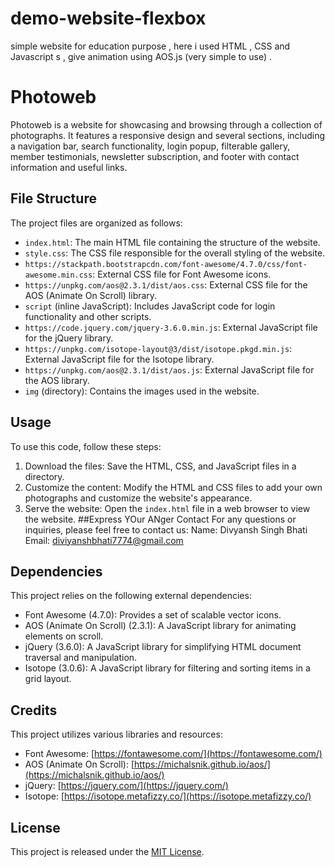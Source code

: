 # demo-website-flexbox
simple website for education purpose , here i used HTML , CSS and Javascript s , give animation using AOS.js (very simple to use)  .
# Photoweb

Photoweb is a website for showcasing and browsing through a collection of photographs. It features a responsive design and several sections, including a navigation bar, search functionality, login popup, filterable gallery, member testimonials, newsletter subscription, and footer with contact information and useful links.

## File Structure

The project files are organized as follows:

- `index.html`: The main HTML file containing the structure of the website.
- `style.css`: The CSS file responsible for the overall styling of the website.
- `https://stackpath.bootstrapcdn.com/font-awesome/4.7.0/css/font-awesome.min.css`: External CSS file for Font Awesome icons.
- `https://unpkg.com/aos@2.3.1/dist/aos.css`: External CSS file for the AOS (Animate On Scroll) library.
- `script` (inline JavaScript): Includes JavaScript code for login functionality and other scripts.
- `https://code.jquery.com/jquery-3.6.0.min.js`: External JavaScript file for the jQuery library.
- `https://unpkg.com/isotope-layout@3/dist/isotope.pkgd.min.js`: External JavaScript file for the Isotope library.
- `https://unpkg.com/aos@2.3.1/dist/aos.js`: External JavaScript file for the AOS library.
- `img` (directory): Contains the images used in the website.

## Usage

To use this code, follow these steps:

1. Download the files: Save the HTML, CSS, and JavaScript files in a directory.
2. Customize the content: Modify the HTML and CSS files to add your own photographs and customize the website's appearance.
3. Serve the website: Open the `index.html` file in a web browser to view the website.
##Express YOur ANger 
Contact For any questions or inquiries, please feel free to contact us:
Name: Divyansh Singh Bhati Email: diviyanshbhati7774@gmail.com
## Dependencies

This project relies on the following external dependencies:

- Font Awesome (4.7.0): Provides a set of scalable vector icons.
- AOS (Animate On Scroll) (2.3.1): A JavaScript library for animating elements on scroll.
- jQuery (3.6.0): A JavaScript library for simplifying HTML document traversal and manipulation.
- Isotope (3.0.6): A JavaScript library for filtering and sorting items in a grid layout.

## Credits

This project utilizes various libraries and resources:

- Font Awesome: [https://fontawesome.com/](https://fontawesome.com/)
- AOS (Animate On Scroll): [https://michalsnik.github.io/aos/](https://michalsnik.github.io/aos/)
- jQuery: [https://jquery.com/](https://jquery.com/)
- Isotope: [https://isotope.metafizzy.co/](https://isotope.metafizzy.co/)

## License

This project is released under the [MIT License](https://opensource.org/licenses/MIT).
